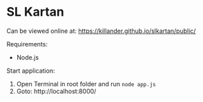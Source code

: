 # SL Kartan

Can be viewed online at: https://killander.github.io/slkartan/public/

Requirements:
* Node.js  

Start application:
1. Open Terminal in root folder and run `node app.js`
2. Goto: http://localhost:8000/